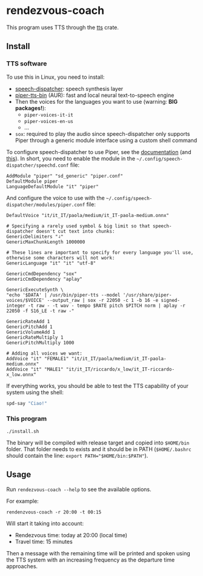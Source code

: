 # rendezvous-coach
This program uses TTS through the [tts](https://docs.rs/tts/latest/tts/index.html) crate.

## Install
### TTS software
To use this in Linux, you need to install:

- [speech-dispatcher](https://wiki.archlinux.org/title/Speech_dispatcher): speech synthesis layer
- [piper-tts-bin](https://github.com/OHF-Voice/piper1-gpl) (AUR): fast and local neural text-to-speech engine
- Then the voices for the languages you want to use (warning: **BIG packages!**):
    - `piper-voices-it-it`
    - `piper-voices-en-us`
    - ...
- `sox`: required to play the audio since speech-dispatcher only supports Piper through a generic module interface using a custom shell command

To configure speech-dispatcher to use Piper, see the [documentation](https://wiki.archlinux.org/title/Speech_dispatcher) (and [this](https://github.com/ken107/read-aloud/issues/375#issuecomment-1937517761)). In short, you need to enable the module in the `~/.config/speech-dispatcher/speechd.conf` file:

```
AddModule "piper" "sd_generic" "piper.conf"
DefaultModule piper
LanguageDefaultModule "it" "piper"
```

And configure the voice to use with the `~/.config/speech-dispatcher/modules/piper.conf` file:

```
DefaultVoice "it/it_IT/paola/medium/it_IT-paola-medium.onnx"

# Specifying a rarely used symbol & big limit so that speech-dispatcher doesn't cut text into chunks:
GenericDelimiters "˨"
GenericMaxChunkLength 1000000

# These lines are important to specify for every language you'll use, otherwise some characters will not work:
GenericLanguage "it" "it" "utf-8"

GenericCmdDependency "sox"
GenericCmdDependency "aplay"

GenericExecuteSynth \
"echo '$DATA' | /usr/bin/piper-tts --model '/usr/share/piper-voices/$VOICE' --output_raw | sox -r 22050 -c 1 -b 16 -e signed-integer -t raw - -t wav - tempo $RATE pitch $PITCH norm | aplay -r 22050 -f S16_LE -t raw -"

GenericRateAdd 1
GenericPitchAdd 1
GenericVolumeAdd 1
GenericRateMultiply 1
GenericPitchMultiply 1000

# Adding all voices we want:
AddVoice "it" "FEMALE1" "it/it_IT/paola/medium/it_IT-paola-medium.onnx"
AddVoice "it" "MALE1" "it/it_IT/riccardo/x_low/it_IT-riccardo-x_low.onnx"
```

If everything works, you should be able to test the TTS capability of your system using the shell:

```bash
spd-say "Ciao!"
```

### This program
`./install.sh`

The binary will be compiled with release target and copied into `$HOME/bin` folder. That folder needs to exists and it should be in PATH (`$HOME/.bashrc` should contain the line: `export PATH="$HOME/bin:$PATH"`).

## Usage
Run `rendezvous-coach --help` to see the available options.

For example:

```
rendenzvous-coach -r 20:00 -t 00:15
```

Will start it taking into account:

- Rendezvous time: today at 20:00 (local time)
- Travel time: 15 minutes

Then a message with the remaining time will be printed and spoken using the TTS system with an increasing frequency as the departure time approaches.